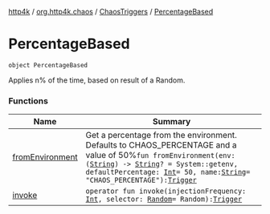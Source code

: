 [http4k](../../../index.md) / [org.http4k.chaos](../../index.md) / [ChaosTriggers](../index.md) / [PercentageBased](./index.md)

# PercentageBased

`object PercentageBased`

Applies n% of the time, based on result of a Random.

### Functions

| Name | Summary |
|---|---|
| [fromEnvironment](from-environment.md) | Get a percentage from the environment. Defaults to CHAOS_PERCENTAGE and a value of 50%`fun fromEnvironment(env: (`[`String`](https://kotlinlang.org/api/latest/jvm/stdlib/kotlin/-string/index.html)`) -> `[`String`](https://kotlinlang.org/api/latest/jvm/stdlib/kotlin/-string/index.html)`? = System::getenv, defaultPercentage: `[`Int`](https://kotlinlang.org/api/latest/jvm/stdlib/kotlin/-int/index.html)` = 50, name: `[`String`](https://kotlinlang.org/api/latest/jvm/stdlib/kotlin/-string/index.html)` = "CHAOS_PERCENTAGE"): `[`Trigger`](../../-trigger.md) |
| [invoke](invoke.md) | `operator fun invoke(injectionFrequency: `[`Int`](https://kotlinlang.org/api/latest/jvm/stdlib/kotlin/-int/index.html)`, selector: `[`Random`](https://kotlinlang.org/api/latest/jvm/stdlib/kotlin.random/-random/index.html)` = Random): `[`Trigger`](../../-trigger.md) |
